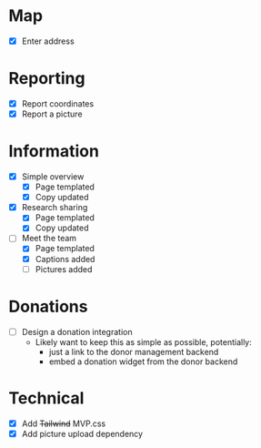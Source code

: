 # Map
- [x] Enter address

# Reporting
- [x] Report coordinates
- [x] Report a picture

# Information
- [x] Simple overview
  - [x] Page templated
  - [x] Copy updated
- [x] Research sharing
  - [x] Page templated
  - [x] Copy updated
- [ ] Meet the team
  - [x] Page templated
  - [x] Captions added
  - [ ] Pictures added

# Donations
- [ ] Design a donation integration
    - Likely want to keep this as simple as possible, potentially:
        - just a link to the donor management backend
        - embed a donation widget from the donor backend

# Technical
- [x] Add ~~Tailwind~~ MVP.css
- [x] Add picture upload dependency